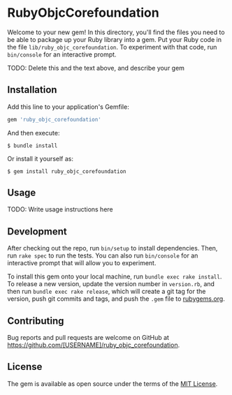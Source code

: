 # RubyObjcCorefoundation

Welcome to your new gem! In this directory, you'll find the files you need to be able to package up your Ruby library into a gem. Put your Ruby code in the file `lib/ruby_objc_corefoundation`. To experiment with that code, run `bin/console` for an interactive prompt.

TODO: Delete this and the text above, and describe your gem

## Installation

Add this line to your application's Gemfile:

```ruby
gem 'ruby_objc_corefoundation'
```

And then execute:

    $ bundle install

Or install it yourself as:

    $ gem install ruby_objc_corefoundation

## Usage

TODO: Write usage instructions here

## Development

After checking out the repo, run `bin/setup` to install dependencies. Then, run `rake spec` to run the tests. You can also run `bin/console` for an interactive prompt that will allow you to experiment.

To install this gem onto your local machine, run `bundle exec rake install`. To release a new version, update the version number in `version.rb`, and then run `bundle exec rake release`, which will create a git tag for the version, push git commits and tags, and push the `.gem` file to [rubygems.org](https://rubygems.org).

## Contributing

Bug reports and pull requests are welcome on GitHub at https://github.com/[USERNAME]/ruby_objc_corefoundation.


## License

The gem is available as open source under the terms of the [MIT License](https://opensource.org/licenses/MIT).
